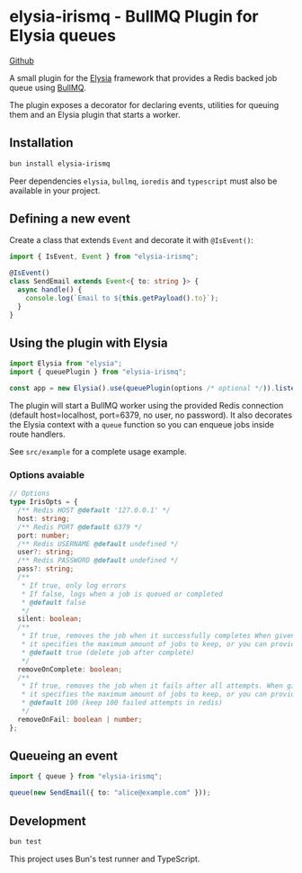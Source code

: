# elysia-irismq - BullMQ Plugin for Elysia queues

[Github](https://github.com/tuplescompany/elysia-irismq)

A small plugin for the [Elysia](https://elysiajs.com) framework that provides a
Redis backed job queue using [BullMQ](https://docs.bullmq.io/).

The plugin exposes a decorator for declaring events, utilities for queuing them
and an Elysia plugin that starts a worker.

## Installation

```bash
bun install elysia-irismq
```

Peer dependencies `elysia`, `bullmq`, `ioredis` and `typescript` must also be
available in your project.

## Defining a new event

Create a class that extends `Event` and decorate it with `@IsEvent()`:

```ts
import { IsEvent, Event } from "elysia-irismq";

@IsEvent()
class SendEmail extends Event<{ to: string }> {
  async handle() {
    console.log(`Email to ${this.getPayload().to}`);
  }
}
```

## Using the plugin with Elysia

```ts
import Elysia from "elysia";
import { queuePlugin } from "elysia-irismq";

const app = new Elysia().use(queuePlugin(options /* optional */)).listen(3000);
```

The plugin will start a BullMQ worker using the provided Redis connection (default host=localhost, port=6379, no user, no password).
It also decorates the Elysia context with a `queue` function so you can enqueue jobs inside route handlers.

See `src/example` for a complete usage example.

### Options avaiable

```ts
// Options
type IrisOpts = {
  /** Redis HOST @default '127.0.0.1' */
  host: string;
  /** Redis PORT @default 6379 */
  port: number;
  /** Redis USERNAME @default undefined */
  user?: string;
  /** Redis PASSWORD @default undefined */
  pass?: string;
  /**
   * If true, only log errors
   * If false, logs when a job is queued or completed
   * @default false
   */
  silent: boolean;
  /**
   * If true, removes the job when it successfully completes When given a number,
   * it specifies the maximum amount of jobs to keep, or you can provide an object specifying max age and/or count to keep.
   * @default true (delete job after complete)
   */
  removeOnComplete: boolean;
  /**
   * If true, removes the job when it fails after all attempts. When given a number,
   * it specifies the maximum amount of jobs to keep, or you can provide an object specifying max age and/or count to keep.
   * @default 100 (keep 100 failed attempts in redis)
   */
  removeOnFail: boolean | number;
};
```

## Queueing an event

```ts
import { queue } from "elysia-irismq";

queue(new SendEmail({ to: "alice@example.com" }));
```

## Development

```bash
bun test
```

This project uses Bun's test runner and TypeScript.
